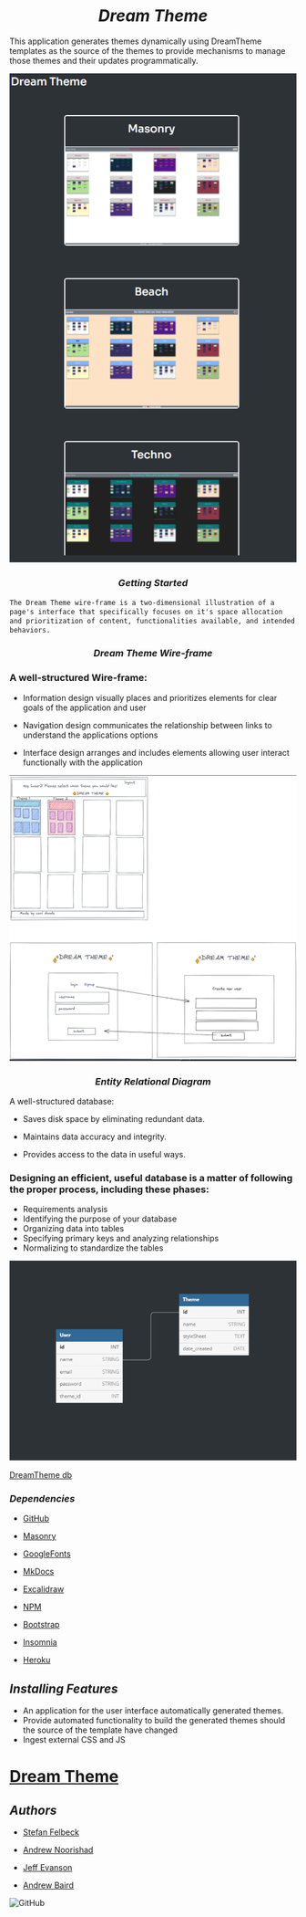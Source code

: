# <center>*Dream Theme*</center>
  This application generates themes dynamically using DreamTheme templates as the  source of the themes to provide mechanisms to manage those     themes and their 
  updates programmatically.

[![Watch the clip](./assets/dreamTheme_theme.png)](https://drive.google.com/file/d/1b8c8s0dOhDD_VsZC5X0CSkgJfjsWsZyu/view)

### <center>*Getting Started*</center>

    The Dream Theme wire-frame is a two-dimensional illustration of a page's interface that specifically focuses on it's space allocation and prioritization of content, functionalities available, and intended behaviors.

### <center>*Dream Theme Wire-frame*</center>

### A well-structured Wire-frame:

- Information design visually places and prioritizes elements for clear goals of the application and user

- Navigation design communicates the relationship between links to understand the applications options

- Interface design arranges and includes elements allowing user interact functionally with the application


![DreamTheme_WireFrame](./assets/dreamTheme_wireFrame.png)


### <center>*Entity Relational Diagram*</center> 
A well-structured database:

- Saves disk space by eliminating redundant data.

- Maintains data accuracy and integrity.

- Provides access to the data in useful ways.

### Designing an efficient, useful database is a matter of following the proper process, including these phases:

- Requirements analysis
- Identifying the purpose of your database
- Organizing data into tables
- Specifying primary keys and analyzing relationships
- Normalizing to standardize the tables

![db](./assets/dreamThemedb.png)

[DreamTheme db](https://dbdiagram.io/d/6276f36c7f945876b6d4d41a)




### *Dependencies*



 - [GitHub](https://github.com/SFelbeck/DreamTheme)

 - [Masonry](https://mansonry.desandro.com/)

 - [GoogleFonts](https://fonts.google.com/)

 - [MkDocs](https://www.mkdocs.org/)

 - [Excalidraw](https://excalidraw.com)

 - [NPM](https://www.npmjs.com/)

 - [Bootstrap](https://getbootstrap.com)

 - [Insomnia](https://insomnia.rest)

 - [Heroku](https://www.heroku.com/)


 ## *Installing Features*

- An application  for the user interface automatically generated themes.
- Provide automated functionality to build the generated themes should the source of the template have changed
- Ingest external CSS and JS



# [Dream Theme](https://dreamtheme.herokuapp.com/login)


## *Authors*


- [Stefan Felbeck](https://sfelbeck.github.io/Portfolio_SFelbeck/) 



- [Andrew Noorishad](https://anoorishad.github.io/Personal-Portfolio/)


- [Jeff Evanson](https://github.com/jevanson22)



- [Andrew Baird](https://github.com/abairdster)




![GitHub](https://img.shields.io/github/license/SFelbeck/DreamTheme)







